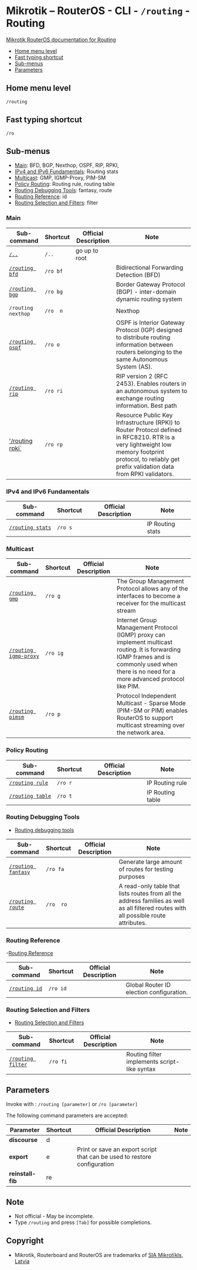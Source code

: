 # Mikrotik – RouterOS - CLI - `/routing` - Routing

[Mikrotik RouterOS documentation for Routing](https://help.mikrotik.com/docs/display/ROS/Routing)

- [Home menu level](#home-menu-level)
- [Fast typing shortcut](#fast-typing-shortcut)
- [Sub-menus](#sub-menus)
- [Parameters](#parameters)

## Home menu level

`/routing`

## Fast typing shortcut

`/ro`

## Sub-menus

- [Main](#main): BFD, BGP, Nexthop, OSPF, RIP, RPKI, 
- [IPv4 and IPv6 Fundamentals](#ipv4-and-ipv6-fundamentals): Routing stats
- [Multicast](#multicast): GMP, IGMP-Proxy, PIM-SM
- [Policy Routing](#policy-routing): Routing rule, routing table
- [Routing Debugging Tools](#routing-debugging-tools): fantasy, route
- [Routing Reference](#routing-reference): id
- [Routing Selection and Filters](#routing-selection-and-filters): filter

### Main
| **Sub-command** | **Shortcut** | **Official Description** | **Note** |
|---|---|---|---|
| [`/..`](root-level.md) | `/..` | go up to root |  |
| [`/routing bfd`](https://help.mikrotik.com/docs/display/ROS/BFD) | `/ro bf` |  | Bidirectional Forwarding Detection (BFD) |
| [`/routing bgp`](https://help.mikrotik.com/docs/display/ROS/BGP) | `/ro bg` |  | Border Gateway Protocol (BGP) - inter-domain dynamic routing system | 
| `/routing nexthop` | `/ro  n` |  | Nexthop | 
| [`/routing ospf`](https://help.mikrotik.com/docs/display/ROS/OSPF) | `/ro o` |  | OSPF is Interior Gateway Protocol (IGP) designed to distribute routing information between routers belonging to the same Autonomous System (AS). | 
| [`/routing rip`](https://help.mikrotik.com/docs/display/ROS/RIP) | `/ro ri`|  | RIP version 2 (RFC 2453).  Enables routers in an autonomous system to exchange routing information. Best path | 
| ['/routing rpki`](https://help.mikrotik.com/docs/display/ROS/RPKI) | `/ro rp` |  | Resource Public Key Infrastructure (RPKI) to Router Protocol defined in RFC8210. RTR is a very lightweight low memory footprint protocol, to reliably get prefix validation data from RPKI validators. | 

### IPv4 and IPv6 Fundamentals
| **Sub-command** | **Shortcut** | **Official Description** | **Note** |
|---|---|---|---|
| [`/routing stats`](https://help.mikrotik.com/docs/display/ROS/IP+Routing) | `/ro s` |  | IP Routing stats | 

### Multicast
| **Sub-command** | **Shortcut** | **Official Description** | **Note** |
|---|---|---|---|
| [`/routing gmp`](https://help.mikrotik.com/docs/display/ROS/Group+Management+Protocol) | `/ro g` |  | The Group Management Protocol allows any of the interfaces to become a receiver for the multicast stream | 
| [`/routing igmp-proxy`](https://help.mikrotik.com/docs/display/ROS/IGMP+Proxy) | `/ro ig`  |  | Internet Group Management Protocol (IGMP) proxy can implement multicast routing. It is forwarding IGMP frames and is commonly used when there is no need for a more advanced protocol like PIM. | 
| [`/routing pimsm`](https://help.mikrotik.com/docs/display/ROS/PIM-SM) | `/ro p` |  | Protocol Independent Multicast - Sparse Mode (PIM-SM or PIM) enables RouterOS to support multicast streaming over the network area. | 

### Policy Routing
| **Sub-command** | **Shortcut** | **Official Description** | **Note** |
|---|---|---|---|
| [`/routing rule`](https://help.mikrotik.com/docs/display/ROS/Policy+Routing) | `/ro r` |  | IP Routing rule | 
| [`/routing table`](https://help.mikrotik.com/docs/display/ROS/Policy+Routing) | `/ro t` |  | IP Routing table | 

### Routing Debugging Tools

- [Routing debugging tools](https://help.mikrotik.com/docs/display/ROS/Routing+Debugging+Tools)

| **Sub-command** | **Shortcut** | **Official Description** | **Note** |
|---|---|---|---|
| [`/routing fantasy`](https://help.mikrotik.com/docs/pages/viewpage.action?pageId=74678282) | `/ro fa`  |  |  Generate large amount of routes for testing purposes | 
| [`/routing route`](https://help.mikrotik.com/docs/pages/viewpage.action?pageId=59965493) | `/ro  ro` |  | A read-only table that lists routes from all the address families as well as all filtered routes with all possible route attributes. | 

### Routing Reference

-[Routing Reference](https://help.mikrotik.com/docs/display/ROS/Routing+Reference)

| **Sub-command** | **Shortcut** | **Official Description** | **Note** |
|---|---|---|---|
| [`/routing id`](https://help.mikrotik.com/docs/pages/viewpage.action?pageId=59965506) | `/ro id` |  | Global Router ID election configuration. | 

### Routing Selection and Filters

- [Routing Selection and Filters](https://help.mikrotik.com/docs/display/ROS/Route+Selection+and+Filters)

| **Sub-command** | **Shortcut** | **Official Description** | **Note** |
|---|---|---|---|
| [`/routing filter`](https://help.mikrotik.com/docs/display/ROS/Route+Selection+and+Filters#RouteSelectionandFilters-RouteSelection) |  `/ro fi` |  | Routing filter implements script-like syntax | 

## Parameters

Invoke with : `/routing [parameter]` or `/ro [parameter]`


The following command parameters are accepted:

| **Parameter** | **Shortcut** | **Official Description** | **Note** |
|---|---|---|---|
| **discourse** | d |  |  |
| **export** | e | Print or save an export script that can be used to restore configuration |  |  |
| **reinstall-fib** | re |  |  |

## Note
- Not official - May be incomplete.
- Type `/routing` and press `[Tab]` for possible completions. 

## Copyright
- Mikrotik, Routerboard and RouterOS are trademarks of [SIA Mikrotīkls, Latvia](https://www.mikrotik.com)
